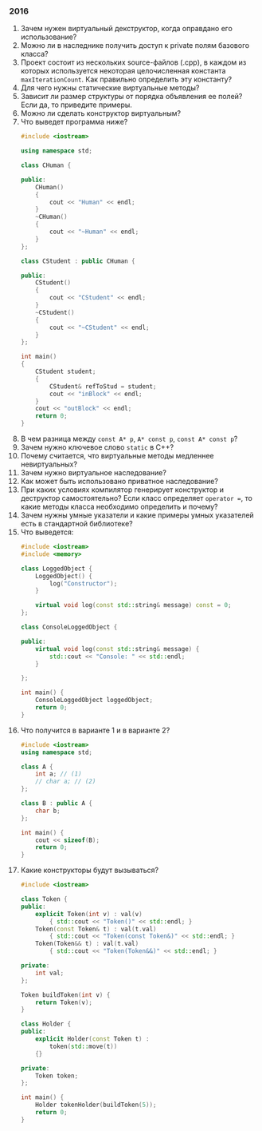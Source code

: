 ### 2016
1. Зачем нужен виртуальный декструктор, когда оправдано его использование?
1. Можно ли в наследнике получить доступ к private полям базового класса?
1. Проект состоит из нескольких source-файлов (.cpp), в каждом из которых используется некоторая целочисленная константа `maxIterationCount`. Как правильно определить эту константу?
1. Для чего нужны статические виртуальные методы?
1. Зависит ли размер структуры от порядка объявления ее полей? Если да, то приведите примеры.
1. Можно ли сделать конструктор виртуальным?
1. Что выведет программа ниже?
	```C++
	#include <iostream>

	using namespace std;

	class CHuman {

	public:
		CHuman()
		{
			cout << "Human" << endl;
		}
		~CHuman()
		{
			cout << "~Human" << endl;
		}
	};

	class CStudent : public CHuman {

	public:
		CStudent()
		{
			cout << "CStudent" << endl;
		}
		~CStudent()
		{
			cout << "~CStudent" << endl;
		}
	};

	int main()
	{
		CStudent student;
		{
			CStudent& refToStud = student;
			cout << "inBlock" << endl;
		}
		cout << "outBlock" << endl;
		return 0;
	}
	```
1. В чем разница между `const A* p`, `A* const p`, `const A* const p`?
1. Зачем нужно ключевое слово `static` в C++?
1. Почему считается, что виртуальные методы медленнее невиртуальных?
1. Зачем нужно виртуальное наследование?
1. Как может быть использовано приватное наследование?
1. При каких условиях компилятор генерирует конструктор и деструктор самостоятельно? Если класс определяет `operator =`, то какие методы класса необходимо определить и почему?
1. Зачем нужны умные указатели и какие примеры умных указателей есть в стандартной библиотеке?
1. Что выведется:
	```C++
	#include <iostream>
	#include <memory>

	class LoggedObject {
		LoggedObject() {
			log("Constructor");
		}

		virtual void log(const std::string& message) const = 0;
	};

	class ConsoleLoggedObject {

	public:
		virtual void log(const std::string& message) {
			std::cout << "Console: " << std::endl;
		}

	};

	int main() {
		ConsoleLoggedObject loggedObject;
		return 0;
	}
	```
1. Что получится в варианте 1 и в варианте 2?
	```C++
	#include <iostream>
	using namespace std;

	class A {
		int a; // (1)
		// char a; // (2)
	};

	class B : public A {
		char b;
	};

	int main() {
		cout << sizeof(B);
		return 0;
	}
	```
1. Какие конструкторы будут вызываться?
	```C++
	#include <iostream>

	class Token {
	public:
		explicit Token(int v) : val(v)
			{ std::cout << "Token()" << std::endl; }
		Token(const Token& t) : val(t.val)
			{ std::cout << "Token(const Token&)" << std::endl; }
		Token(Token&& t) : val(t.val)
			{ std::cout << "Token(Token&&)" << std::endl; }

	private:
		int val;
	};

	Token buildToken(int v) {
		return Token(v);
	}

	class Holder {
	public:
		explicit Holder(const Token t) :
			token(std::move(t))
		{}

	private:
		Token token;
	};

	int main() {
		Holder tokenHolder(buildToken(5));
		return 0;
	}
	```

